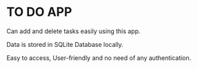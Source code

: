 # TO DO APP
Can add and delete tasks easily using this app.

Data is stored in SQLite Database locally.

Easy to access, User-friendly and no need of any authentication.
